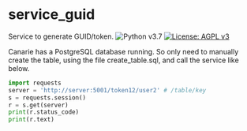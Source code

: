 # service_guid

Service to generate GUID/token.
![Python v3.7](https://img.shields.io/badge/Python-3.7-green?style=for-the-badge)
[![License: AGPL v3](https://img.shields.io/badge/License-AGPL_v3-blue.svg?style=for-the-badge)](https://www.gnu.org/licenses/agpl-3.0)

Canarie has a PostgreSQL database running. So only need to manually create the table, using the file create_table.sql, and call the service like below.

```python
import requests
server = 'http://server:5001/token12/user2' # /table/key
s = requests.session()
r = s.get(server)
print(r.status_code)
print(r.text)
```
